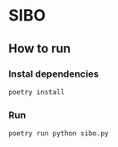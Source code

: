 # SIBO

## How to run
### Instal dependencies
```sh
poetry install
```

### Run
```sh
poetry run python sibo.py
```
